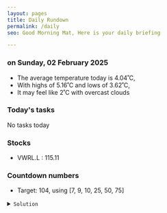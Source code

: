 ```yaml
---
layout: pages
title: Daily Rundown
permalink: /daily
seo: Good Morning Mat, Here is your daily briefing

---
```


<!-- weather_marker starts -->
### on Sunday, 02 February 2025

- The average temperature today is 4.04˚C,
- With highs of 5.16˚C and lows of 3.62˚C,
- It may feel like 2˚C with overcast clouds

<!-- weather_marker ends -->

### Today's tasks
<!-- task_marker starts -->
No tasks today
<!-- task_marker ends -->

### Stocks

<!-- stocks_marker starts -->

- VWRL.L : 115.11

<!-- stocks_marker ends -->

### Countdown numbers
<!-- game_marker starts -->

- Target: 104, using [7, 9, 10, 25, 50, 75]
<details><summary><code>Solution</code></summary>


Solution: ( 10 - 7 ) x 9 + 50 / 25 + 75

Total: 17 solutions.

</details>

<!-- game_marker ends -->
